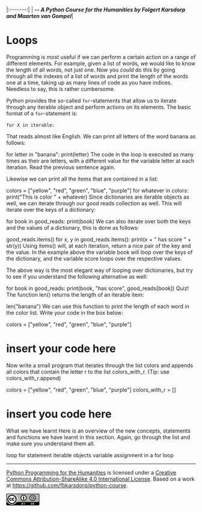 
<BR>

|:-------:|
| <span style="font-size: 100%"><b>_-- A Python Course for the Humanities by Folgert Karsdorp and Maarten van Gompel_</b></span>|

# Loops

Programming is most useful if we can perform a certain action on a range of different elements. For example, given a list of words, we would like to know the length of all words, not just one. Now you _could_ do this by going through all the indexes of a list of words and print the length of the words one at a time, taking up as many lines of code as you have indices. Needless to say, this is rather cumbersome.

Python provides the so-called `for`-statements that allow us to iterate through any iterable object and perform actions on its elements. The basic format of a `for`-statement is:

```text
for X in iterable:
```

That reads almost like English. We can print all letters of the word banana as follows:

for letter in "banana":
    print(letter)
The code in the loop is executed as many times as their are letters, with a different value for the variable letter at each iteration. Read the previous sentence again.

Likewise we can print all the items that are contained in a list:

colors = ["yellow", "red", "green", "blue", "purple"]
for whatever in colors:
    print("This is color " + whatever)
Since dictionaries are iterable objects as well, we can iterate through our good reads collection as well. This will iterate over the keys of a dictionary:

for book in good_reads:
    print(book)
We can also iterate over both the keys and the values of a dictionary, this is done as follows:

good_reads.items()
for x, y in good_reads.items():
    print(x + " has score " + str(y))
Using items() will, at each iteration, return a nice pair of the key and the value. In the example above the variable book will loop over the keys of the dictionary, and the variable score loops over the respective values.

The above way is the most elegant way of looping over dictionaries, but try to see if you understand the following alternative as well:

for book in good_reads:
    print(book, "has score", good_reads[book])
Quiz!
The function len() returns the length of an iterable item:

len("banana")
We can use this function to print the length of each word in the color list. Write your code in the box below:

colors = ["yellow", "red", "green", "blue", "purple"]
# insert your code here
Now write a small program that iterates through the list colors and appends all colors that contain the letter r to the list colors_with_r. (Tip: use colors_with_r.append)

colors = ["yellow", "red", "green", "blue", "purple"]
colors_with_r = []
# insert you code here
What we have learnt
Here is an overview of the new concepts, statements and functions we have learnt in this section. Again, go through the list and make sure you understand them all.

loop
for statement
iterable objects
variable assignment in a for loop
<BR>

----

[Python Programming for the Humanities](http://fbkarsdorp.github.io/python-course) is licensed under a [Creative Commons Attribution-ShareAlike 4.0 International License](https://creativecommons.org/licenses/by-sa/4.0/). Based on a work at https://github.com/fbkarsdorp/python-course.

![Creative Commons](CreativeCommons.png)
